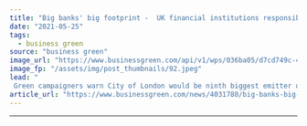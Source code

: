 ```yaml
---
title: "Big banks' big footprint -  UK financial institutions responsible for double UK's annual carbon emissions, report warns"
date: "2021-05-25"
tags: 
  - business green
source: "business green"
image_url: "https://www.businessgreen.com/api/v1/wps/036ba05/d7cd749c-4628-4a9c-a398-b105e3e248fa/5/city-of-london-small-185x114.jpeg"
image_fp: "/assets/img/post_thumbnails/92.jpeg"
lead: "
 Green campaigners warn City of London would be ninth biggest emitter of CO2 in world if it was a country in fresh analysis of financial sector's environmental impact ..."
article_url: "https://www.businessgreen.com/news/4031780/big-banks-big-footprint-uk-financial-institutions-responsible-double-uk-annual-carbon-emissions-report-warns"
---
```


---
